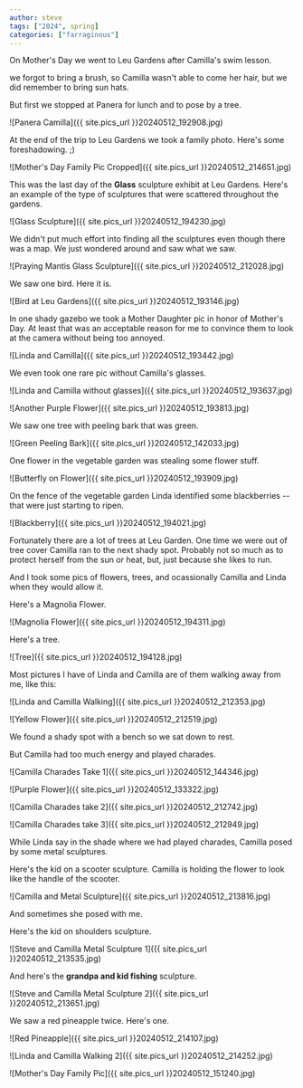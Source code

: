 ```yaml
---
author: steve
tags: ["2024", spring]
categories: ["farraginous"]
---
```

On Mother's Day we went to Leu Gardens after Camilla's swim lesson.   

we forgot to bring a brush, so Camilla wasn't able to come her hair, but we did remember to bring sun hats.  

But first we stopped at Panera for lunch and to pose by a tree.  

![Panera Camilla]({{ site.pics_url }}20240512_192908.jpg)

At the end of the trip to Leu Gardens we took a family photo. Here's some foreshadowing. ;)  

![Mother's Day Family Pic Cropped]({{ site.pics_url }}20240512_214651.jpg)

This was the last day of the **Glass** sculpture exhibit at Leu Gardens. Here's an example of the type of sculptures that were scattered throughout the gardens.

![Glass Sculpture]({{ site.pics_url }}20240512_194230.jpg)

We didn't put much effort into finding all the sculptures even though there was a map. We just wondered around and saw what we saw.  

![Praying Mantis Glass Sculpture]({{ site.pics_url }}20240512_212028.jpg)

We saw one bird. Here it is.  

![Bird at Leu Gardens]({{ site.pics_url }}20240512_193146.jpg)

In one shady gazebo we took a Mother Daughter pic in honor of Mother's Day.  At least that was an acceptable reason for me to convince them to look at the camera without being too annoyed.  

![Linda and Camilla]({{ site.pics_url }}20240512_193442.jpg)

We even took one rare pic without Camilla's glasses.  

![Linda and Camilla without glasses]({{ site.pics_url }}20240512_193637.jpg)

![Another Purple Flower]({{ site.pics_url }}20240512_193813.jpg)

We saw one tree with peeling bark that was green.  

![Green Peeling Bark]({{ site.pics_url }}20240512_142033.jpg)

One flower in the vegetable garden was stealing some flower stuff.  

![Butterfly on Flower]({{ site.pics_url }}20240512_193909.jpg)

On the fence of the vegetable garden Linda identified some blackberries -- that were just starting to ripen.  

![Blackberry]({{ site.pics_url }}20240512_194021.jpg)

Fortunately there are a lot of trees at Leu Garden. One time we were out of tree cover Camilla ran to the next shady spot. Probably not so much as to protect herself from the sun or heat, but, just because she likes to run.  

And I took some pics of flowers, trees, and ocassionally Camilla and Linda when they would allow it.  

Here's a Magnolia Flower.  

![Magnolia Flower]({{ site.pics_url }}20240512_194311.jpg)

Here's a tree.  

![Tree]({{ site.pics_url }}20240512_194128.jpg)

Most pictures I have of Linda and Camilla are of them walking away from me, like this: 

![Linda and Camilla Walking]({{ site.pics_url }}20240512_212353.jpg)

![Yellow Flower]({{ site.pics_url }}20240512_212519.jpg)

We found a shady spot with a bench so we sat down to rest.  

But Camilla had too much energy and played charades.  

![Camilla Charades Take 1]({{ site.pics_url }}20240512_144346.jpg)

![Purple Flower]({{ site.pics_url }}20240512_133322.jpg)

![Camilla Charades take 2]({{ site.pics_url }}20240512_212742.jpg)

![Camilla Charades take 3]({{ site.pics_url }}20240512_212949.jpg)

While Linda say in the shade where we had played charades, Camilla posed by some metal sculptures.  

Here's the kid on a scooter sculpture. Camilla is holding the flower to look like the handle of the scooter.  

![Camilla and Metal Sculpture]({{ site.pics_url }}20240512_213816.jpg)

And sometimes she posed with me.  

Here's the kid on shoulders sculpture.  

![Steve and Camilla Metal Sculpture 1]({{ site.pics_url }}20240512_213535.jpg)

And here's the **grandpa and kid fishing** sculpture.  

![Steve and Camilla Metal Sculpture 2]({{ site.pics_url }}20240512_213651.jpg)

We saw a red pineapple twice.  Here's one.  

![Red Pineapple]({{ site.pics_url }}20240512_214107.jpg)

![Linda and Camilla Walking 2]({{ site.pics_url }}20240512_214252.jpg)

![Mother's Day Family Pic]({{ site.pics_url }}20240512_151240.jpg)
